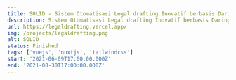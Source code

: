 ```yaml
---
title: SOLID - Sistem Otomatisasi Legal drafting Inovatif berbasis Daring
description: Sistem Otomatisasi Legal drafting Inovatif berbasis Daring.
url: https://legaldrafting.vercel.app/
img: /projects/legaldrafting.png
alt: SOLID
status: Finished
tags: ['vuejs', 'nuxtjs', 'tailwindcss']
start: '2021-06-09T17:00:00.000Z'
end: '2021-08-30T17:00:00.000Z'
---
```

